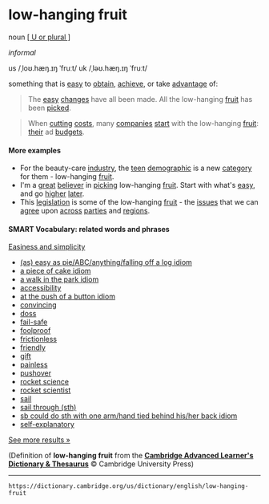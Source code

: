# low-hanging fruit

noun [\[ U or plural \]](https://dictionary.cambridge.org/us/help/codes.html)

 *informal*

us /ˌloʊ.hæŋ.ɪŋ ˈfruːt/
uk /ˌləʊ.hæŋ.ɪŋ ˈfruːt/

something that is [easy](https://dictionary.cambridge.org/us/dictionary/english/easy "easy") to [obtain](https://dictionary.cambridge.org/us/dictionary/english/obtain "obtain"), [achieve](https://dictionary.cambridge.org/us/dictionary/english/achieve "achieve"), or take [advantage](https://dictionary.cambridge.org/us/dictionary/english/advantage "advantage") of:

>The [easy](https://dictionary.cambridge.org/us/dictionary/english/easy "easy") [changes](https://dictionary.cambridge.org/us/dictionary/english/change "changes") have all been made. All the low-hanging [fruit](https://dictionary.cambridge.org/us/dictionary/english/fruit "fruit") has been [picked](https://dictionary.cambridge.org/us/dictionary/english/pick "picked").

>When [cutting](https://dictionary.cambridge.org/us/dictionary/english/cutting "cutting") [costs](https://dictionary.cambridge.org/us/dictionary/english/cost "costs"), many [companies](https://dictionary.cambridge.org/us/dictionary/english/company "companies") [start](https://dictionary.cambridge.org/us/dictionary/english/start "start") with the low-hanging [fruit](https://dictionary.cambridge.org/us/dictionary/english/fruit "fruit"): [their](https://dictionary.cambridge.org/us/dictionary/english/their "their") ad [budgets](https://dictionary.cambridge.org/us/dictionary/english/budget "budgets").

#### More examples

-   For the beauty-care [industry](https://dictionary.cambridge.org/us/dictionary/english/industry "industry"), the [teen](https://dictionary.cambridge.org/us/dictionary/english/teen "teen") [demographic](https://dictionary.cambridge.org/us/dictionary/english/demographic "demographic") is a new [category](https://dictionary.cambridge.org/us/dictionary/english/category "category") for them - low-hanging [fruit](https://dictionary.cambridge.org/us/dictionary/english/fruit "fruit").
-   I'm a [great](https://dictionary.cambridge.org/us/dictionary/english/great "great") [believer](https://dictionary.cambridge.org/us/dictionary/english/believer "believer") in [picking](https://dictionary.cambridge.org/us/dictionary/english/picking "picking") low-hanging [fruit](https://dictionary.cambridge.org/us/dictionary/english/fruit "fruit"). Start with what's [easy](https://dictionary.cambridge.org/us/dictionary/english/easy "easy"), and go [higher](https://dictionary.cambridge.org/us/dictionary/english/higher "higher") [later](https://dictionary.cambridge.org/us/dictionary/english/later "later").
-   This [legislation](https://dictionary.cambridge.org/us/dictionary/english/legislation "legislation") is some of the low-hanging [fruit](https://dictionary.cambridge.org/us/dictionary/english/fruit "fruit") - the [issues](https://dictionary.cambridge.org/us/dictionary/english/issue "issues") that we can [agree](https://dictionary.cambridge.org/us/dictionary/english/agree "agree") upon [across](https://dictionary.cambridge.org/us/dictionary/english/across "across") [parties](https://dictionary.cambridge.org/us/dictionary/english/party "parties") and [regions](https://dictionary.cambridge.org/us/dictionary/english/region "regions").

#### SMART Vocabulary: related words and phrases

[Easiness and simplicity](https://dictionary.cambridge.org/us/topics/easy-and-difficult/easiness-and-simplicity/ "Words and phrases related to low-hanging fruit in the topic Easiness and simplicity")

-   [(as) easy as pie/ABC/anything/falling off a log idiom]( https://dictionary.cambridge.org/us/dictionary/english/as-easy-as-pie-abc-anything-falling-off-a-log?topic=easiness-and-simplicity  "(as) easy as pie/ABC/anything/falling off a log idiom")
-   [a piece of cake idiom]( https://dictionary.cambridge.org/us/dictionary/english/a-piece-of-cake?topic=easiness-and-simplicity  "a piece of cake idiom")
-   [a walk in the park idiom]( https://dictionary.cambridge.org/us/dictionary/english/a-walk-in-the-park?topic=easiness-and-simplicity  "a walk in the park idiom")
-   [accessibility]( https://dictionary.cambridge.org/us/dictionary/english/accessibility?topic=easiness-and-simplicity  "accessibility")
-   [at the push of a button idiom]( https://dictionary.cambridge.org/us/dictionary/english/at-the-push-of-a-button?topic=easiness-and-simplicity  "at the push of a button idiom")
-   [convincing]( https://dictionary.cambridge.org/us/dictionary/english/convincing?topic=easiness-and-simplicity  "convincing")
-   [doss]( https://dictionary.cambridge.org/us/dictionary/english/doss?topic=easiness-and-simplicity  "doss")
-   [fail-safe]( https://dictionary.cambridge.org/us/dictionary/english/fail-safe?topic=easiness-and-simplicity  "fail-safe")
-   [foolproof]( https://dictionary.cambridge.org/us/dictionary/english/foolproof?topic=easiness-and-simplicity  "foolproof")
-   [frictionless]( https://dictionary.cambridge.org/us/dictionary/english/frictionless?topic=easiness-and-simplicity  "frictionless")
-   [friendly]( https://dictionary.cambridge.org/us/dictionary/english/friendly?topic=easiness-and-simplicity  "friendly")
-   [gift]( https://dictionary.cambridge.org/us/dictionary/english/gift?topic=easiness-and-simplicity  "gift")
-   [painless]( https://dictionary.cambridge.org/us/dictionary/english/painless?topic=easiness-and-simplicity  "painless")
-   [pushover]( https://dictionary.cambridge.org/us/dictionary/english/pushover?topic=easiness-and-simplicity  "pushover")
-   [rocket science]( https://dictionary.cambridge.org/us/dictionary/english/rocket-science?topic=easiness-and-simplicity  "rocket science")
-   [rocket scientist]( https://dictionary.cambridge.org/us/dictionary/english/rocket-scientist?topic=easiness-and-simplicity  "rocket scientist")
-   [sail]( https://dictionary.cambridge.org/us/dictionary/english/sail?topic=easiness-and-simplicity  "sail")
-   [sail through (sth)]( https://dictionary.cambridge.org/us/dictionary/english/sail-through-sth?topic=easiness-and-simplicity  "sail through (sth)")
-   [sb could do sth with one arm/hand tied behind his/her back idiom]( https://dictionary.cambridge.org/us/dictionary/english/sb-could-do-sth-with-one-arm-hand-tied-behind-his-her-back?topic=easiness-and-simplicity  "sb could do sth with one arm/hand tied behind his/her back idiom")
-   [self-explanatory]( https://dictionary.cambridge.org/us/dictionary/english/self-explanatory?topic=easiness-and-simplicity  "self-explanatory")

[See more results »](https://dictionary.cambridge.org/us/topics/easy-and-difficult/easiness-and-simplicity/ "Words and phrases related to low-hanging fruit in the topic Easiness and simplicity")

(Definition of **low-hanging fruit** from the [**Cambridge Advanced Learner's Dictionary & Thesaurus**](https://dictionary.cambridge.org/us/dictionary/english/ "Cambridge Advanced Learner's Dictionary & Thesaurus") © Cambridge University Press)

---
`https://dictionary.cambridge.org/us/dictionary/english/low-hanging-fruit`